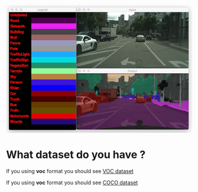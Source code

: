 ![Segmentation Image](imgs/segmentation.jpg)
# What dataset do you have ? 

If you using **voc** format you should see [VOC dataset](voc.md)

If you using **voc** format you should see [COCO dataset](coco.md)

